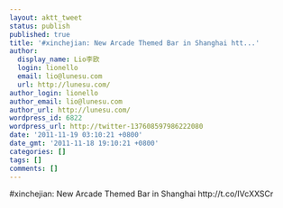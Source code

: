 ```yaml
---
layout: aktt_tweet
status: publish
published: true
title: '#xinchejian: New Arcade Themed Bar in Shanghai htt...'
author:
  display_name: Lio李欧
  login: lionello
  email: lio@lunesu.com
  url: http://lunesu.com/
author_login: lionello
author_email: lio@lunesu.com
author_url: http://lunesu.com/
wordpress_id: 6822
wordpress_url: http://twitter-137608597986222080
date: '2011-11-19 03:10:21 +0800'
date_gmt: '2011-11-18 19:10:21 +0800'
categories: []
tags: []
comments: []
---
```

<p>#xinchejian: New Arcade Themed Bar in Shanghai http:&#47;&#47;t.co&#47;IVcXXSCr</p>
